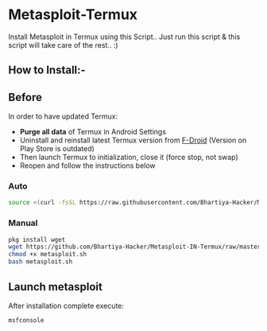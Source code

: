 # Metasploit-Termux
Install Metasploit in Termux using this Script..
Just run this script & this script will take care of the rest.. :)

## How to Install:-

## Before

In order to have updated Termux:
- **Purge all data** of Termux in Android Settings
- Uninstall and reinstall latest Termux version from [F-Droid](https://f-droid.org/en/packages/com.termux/) (Version on Play Store is outdated)
- Then launch Termux to initialization, close it (force stop, not swap)
- Reopen and follow the instructions below

### Auto
```bash
source <(curl -fsSL https://raw.githubusercontent.com/Bhartiya-Hacker/Metasploit-IN-Termux/master/metasploit.sh) 
```

### Manual
```bash
pkg install wget
wget https://github.com/Bhartiya-Hacker/Metasploit-IN-Termux/raw/master/metasploit.sh
chmod +x metasploit.sh
bash metasploit.sh
```

## Launch metasploit
After installation complete execute:
```bash
msfconsole
```

